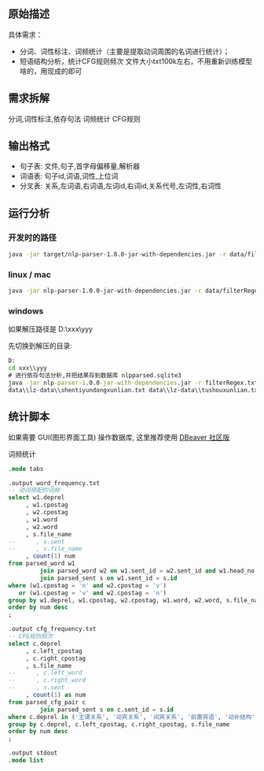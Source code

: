 ## 原始描述

具体需求：

- 分词、词性标注、词频统计（主要是提取动词周围的名词进行统计）；
- 短语结构分析，统计CFG规则频次 文件大小txt100k左右，不用重新训练模型啥的，用现成的即可

## 需求拆解

分词,词性标注,依存句法 词频统计 CFG规则

## 输出格式

- 句子表: 文件,句子,首字母偏移量,解析器
- 词语表: 句子id,词语,词性,上位词
- 分叉表: 关系,左词语,右词语,左词id,右词id,关系代号,左词性,右词性

## 运行分析

### 开发时的路径

```bash
java -jar target/nlp-parser-1.0.0-jar-with-dependencies.jar -r data/filterRegex.txt -c conll_output.txt -d nlpparsed.sqlite3 data/lz-data/shentiyundongxunlian.txt data/lz-data/tushouxunlian.txt data/lz-data/yujia.txt
```

### linux / mac

```bash
java -jar nlp-parser-1.0.0-jar-with-dependencies.jar -r data/filterRegex.txt -c conll_output.txt -d nlpparsed.sqlite3 data/lz-data/shentiyundongxunlian.txt data/lz-data/tushouxunlian.txt data/lz-data/yujia.txt
```

### windows

如果解压路径是 D:\\xxx\\yyy

先切换到解压的目录:

```bat
D:
cd xxx\\yyy
# 进行依存句法分析,并把结果存到数据库 nlpparsed.sqlite3
java -jar nlp-parser-1.0.0-jar-with-dependencies.jar -r filterRegex.txt -c conll_output.txt -d nlpparsed.sqlite3
data\\lz-data\\shentiyundongxunlian.txt data\\lz-data\\tushouxunlian.txt data\\lz-data\\yujia.txt
```

## 统计脚本

如果需要 GUI(图形界面工具) 操作数据库, 这里推荐使用 [DBeaver 社区版](https://dbeaver.io/download/)

词频统计

```sql
.mode tabs

.output word_frequency.txt
-- 动词搭配的词频
select w1.deprel
     , w1.cpostag
     , w2.cpostag
     , w1.word
     , w2.word
     , s.file_name
--      , s.sent
--      , s.file_name
     , count(1) num
from parsed_word w1
         join parsed_word w2 on w1.sent_id = w2.sent_id and w1.head_no = w2.word_no
         join parsed_sent s on w1.sent_id = s.id
where (w1.cpostag = 'n' and w2.cpostag = 'v')
   or (w1.cpostag = 'v' and w2.cpostag = 'n')
group by w1.deprel, w1.cpostag, w2.cpostag, w1.word, w2.word, s.file_name
order by num desc
;

.output cfg_frequency.txt
-- CFG规则频次
select c.deprel
     , c.left_cpostag
     , c.right_cpostag
     , s.file_name
--      , c.left_word
--      , c.right_word
--      , s.sent
     , count(1) as num
from parsed_cfg_pair c
         join parsed_sent s on c.sent_id = s.id
where c.deprel in ('主谓关系', '动宾关系', '间宾关系', '前置宾语', '动补结构', '兼语', '介宾关系')
group by c.deprel, c.left_cpostag, c.right_cpostag, s.file_name
order by num desc
;

.output stdout
.mode list
```
